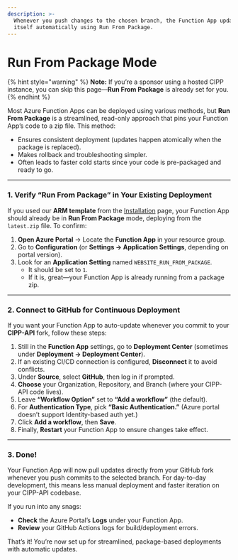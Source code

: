 ```yaml
---
description: >-
  Whenever you push changes to the chosen branch, the Function App updates
  itself automatically using Run From Package.
---
```


# Run From Package Mode

{% hint style="warning" %}
**Note:** If you’re a sponsor using a hosted CIPP instance, you can skip this page—**Run From Package** is already set for you.
{% endhint %}

Most Azure Function Apps can be deployed using various methods, but **Run From Package** is a streamlined, read-only approach that pins your Function App’s code to a zip file. This method:

* Ensures consistent deployment (updates happen atomically when the package is replaced).
* Makes rollback and troubleshooting simpler.
* Often leads to faster cold starts since your code is pre-packaged and ready to go.

***

### 1. Verify “Run From Package” in Your Existing Deployment

If you used our **ARM template** from the [Installation](install.md) page, your Function App should already be in **Run From Package** mode, deploying from the `latest.zip` file. To confirm:

1. **Open Azure Portal** → Locate the **Function App** in your resource group.
2. Go to **Configuration** (or **Settings → Application Settings**, depending on portal version).
3. Look for an **Application Setting** named `WEBSITE_RUN_FROM_PACKAGE`.
   * It should be set to `1`.
   * If it is, great—your Function App is already running from a package zip.

***

### 2. Connect to GitHub for Continuous Deployment

If you want your Function App to auto-update whenever you commit to your **CIPP-API** fork, follow these steps:

1. Still in the **Function App** settings, go to **Deployment Center**  (sometimes under **Deployment → Deployment Center**).
2. If an existing CI/CD connection is configured, **Disconnect** it to avoid conflicts.
3. Under **Source**, select **GitHub**, then log in if prompted.
4. **Choose** your Organization, Repository, and Branch (where your CIPP-API code lives).
5. Leave **“Workflow Option”** set to **“Add a workflow”** (the default).
6. For **Authentication Type**, pick **“Basic Authentication.”** (Azure portal doesn’t support Identity-based auth yet.)
7. Click **Add a workflow**, then **Save**.
8. Finally, **Restart** your Function App to ensure changes take effect.

***

### 3. Done!

Your Function App will now pull updates directly from your GitHub fork whenever you push commits to the selected branch. For day-to-day development, this means less manual deployment and faster iteration on your CIPP-API codebase.

If you run into any snags:

* **Check** the Azure Portal’s **Logs** under your Function App.
* **Review** your GitHub Actions logs for build/deployment errors.

That’s it! You’re now set up for streamlined, package-based deployments with automatic updates.
